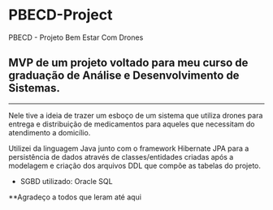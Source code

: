 # PBECD-Project
PBECD - Projeto Bem Estar Com Drones

## MVP de um projeto voltado para meu curso de graduação de Análise e Desenvolvimento de Sistemas.
---------------------------------------------------------------------------------------------------

Nele tive a ideia de trazer um esboço de um sistema que utiliza drones para entrega e distribuição de medicamentos 
para aqueles que necessitam do atendimento a domicílio.

Utilizei da linguagem Java junto com o framework Hibernate JPA para a persistência de dados através de classes/entidades criadas após 
a modelagem e criação dos arquivos DDL que compõe as tabelas do projeto.

- SGBD utilizado: Oracle SQL

**Agradeço a todos que leram até aqui
